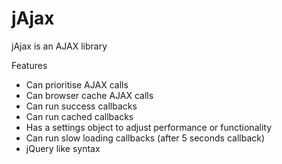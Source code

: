 # jAjax
jAjax is an AJAX library

Features
- Can prioritise AJAX calls
- Can browser cache AJAX calls
- Can run success callbacks
- Can run cached callbacks
- Has a settings object to adjust performance or functionality
- Can run slow loading callbacks (after 5 seconds callback)
- jQuery like syntax